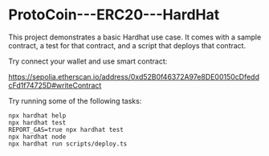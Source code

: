 # ProtoCoin---ERC20---HardHat

This project demonstrates a basic Hardhat use case. It comes with a sample contract, a test for that contract, and a script that deploys that contract.

Try connect your wallet and use smart contract:

https://sepolia.etherscan.io/address/0xd52B0f46372A97e8DE00150cDfeddcFd1f74725D#writeContract

Try running some of the following tasks:

```shell
npx hardhat help
npx hardhat test
REPORT_GAS=true npx hardhat test
npx hardhat node
npx hardhat run scripts/deploy.ts
```

